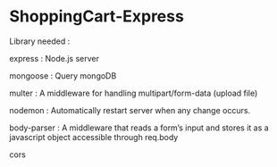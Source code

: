 # ShoppingCart-Express

Library needed :

express : Node.js server

mongoose : Query mongoDB

multer : A middleware for handling multipart/form-data (upload file)

nodemon : Automatically restart server when any change occurs.

body-parser : A middleware that reads a form’s input and stores it as a javascript object accessible through req.body

cors
